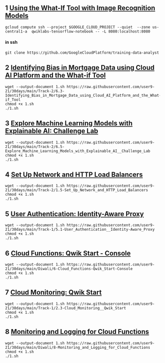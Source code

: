
## 1 [Using the What-If Tool with Image Recognition Models](https://www.cloudskillsboost.google/games/2103/labs/11787)
```
gcloud compute ssh --project $GOOGLE_CLOUD_PROJECT --quiet  --zone us-central1-a  qwiklabs-tensorflow-notebook -- -L 8080:localhost:8080

```
#### in ssh
```
git clone https://github.com/GoogleCloudPlatform/training-data-analyst

```

## 2 [Identifying Bias in Mortgage Data using Cloud AI Platform and the What-if Tool](https://www.cloudskillsboost.google/games/2103/labs/11788)
```
wget --output-document 1.sh https://raw.githubusercontent.com/user9-21/30days/main/Track-2/6.3-Identifying_Bias_in_Mortgage_Data_using_Cloud_AI_Platform_and_the_What-if_Tool
chmod +x 1.sh
./1.sh

```

## 3 [Explore Machine Learning Models with Explainable AI: Challenge Lab](https://www.cloudskillsboost.google/games/2103/labs/11789)
```
wget --output-document 1.sh https://raw.githubusercontent.com/user9-21/30days/main/Track-2/6.5-Explore_Machine_Learning_Models_with_Explainable_AI__Challenge_Lab
chmod +x 1.sh
./1.sh

```

## 4 [Set Up Network and HTTP Load Balancers](https://www.cloudskillsboost.google/games/2103/labs/11790)
```
wget --output-document 1.sh https://raw.githubusercontent.com/user9-21/30days/main/Track-2/1.5-Set_Up_Network_and_HTTP_Load_Balancers
chmod +x 1.sh
./1.sh

```

## 5 [User Authentication: Identity-Aware Proxy](https://www.cloudskillsboost.google/games/2103/labs/11791)
```
wget --output-document 1.sh https://raw.githubusercontent.com/user9-21/30days/main/Track-1/5.1-User_Authentication__Identity-Aware_Proxy
chmod +x 1.sh
./1.sh

```

## 6 [Cloud Functions: Qwik Start - Console](https://www.cloudskillsboost.google/games/2103/labs/11792)
```
wget --output-document 1.sh https://raw.githubusercontent.com/user9-21/30days/main/Diwali/6-Cloud_Functions-Qwik_Start-Console
chmod +x 1.sh
./1.sh

```
## 7 [Cloud Monitoring: Qwik Start](https://www.cloudskillsboost.google/games/2103/labs/11793)
```
wget --output-document 1.sh https://raw.githubusercontent.com/user9-21/30days/main/Track-1/2.3-Cloud_Monitoring__Qwik_Start
chmod +x 1.sh
./1.sh

```


## 8 [Monitoring and Logging for Cloud Functions](https://www.cloudskillsboost.google/games/2103/labs/11794)
```
wget --output-document 1.sh https://raw.githubusercontent.com/user9-21/30days/main/Diwali/8-Monitoring_and_Logging_for_Cloud_Functions
chmod +x 1.sh
./1.sh

```
